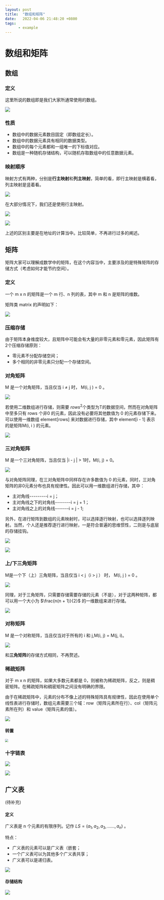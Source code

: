 ```yaml
---
layout: post
title:  "数组和矩阵"
date:   2022-04-06 21:48:20 +0800
tags:
      - example
---
```


# 数组和矩阵



## 数组

### 定义

这里所说的数组即是我们大家所通常使用的数组。

![](.\assets\数组定义.png)

### 性质

- 数组中的数据元素数目固定（即数组定长）。
- 数组中的数据元素具有相同的数据类型。
- 数组中的每个元素都和一组唯一的下标值对应。
- 数组是一种随机存储结构，可以随机存取数组中的任意数据元素。



### 映射顺序

映射方式有两种，分别是**行主映射**和**列主映射**，简单的看，即行主映射是横着看，列主映射是竖着看。

![](.\assets\映射.png)

在大部分情况下，我们还是使用行主映射。

![](.\assets\行优先.png)



![](.\assets\列优先.png)



上述的区别主要是在地址的计算当中。比较简单，不再进行过多的阐述。



## 矩阵

矩阵大家可以理解成数学中的矩阵，在这个内容当中，主要涉及的是特殊矩阵的存储方式（考虑如何才能节约空间）。

### 定义

一个 m x n 的矩阵是一个 m 行、n 列的表，其中 m 和 n 是矩阵的维数。

矩阵类 matrix 的声明如下：

![](.\assets\矩阵.png)



### 压缩存储

由于矩阵本身维度较大，且矩阵中可能会有大量的非零元素和零元素，因此矩阵有2个压缩存储原则：

- 零元素不分配存储空间；
- 多个相同的非零元素只分配一个存储空间。



### 对角矩阵

M 是一个对角矩阵，当且仅当 i ≠ j 时， M(i, j ) = 0 。

![](.\assets\对角.png)

若使用二维数组进行存储，则需要 $rows^2$个类型为T的数据空间，然而在对角矩阵中至多只有 rows 个非0 的元素，因此没有必要将其他数值为 0 的元素存储下来。可以使用一维数组 element[rows] 来对数据进行存储，其中 element[i - 1] 表示的是矩阵M(i, i ) 的元素。

![](.\assets\对角类.png)





### 三对角矩阵

M 是一个三对角矩阵，当且仅当 |i - j | > 1时，M(i, j) = 0。

![](.\assets\三对角.png)

与对角矩阵同理，在三对角矩阵中同样存在许多数值为 0 的元素，同时，三对角矩阵的非0元素分布也具有规律性。因此可以用一维数组进行存储，其中：

- 主对角线---------i = j；
- 主对角线之下的对角线--------i = j + 1；
- 主对角线之上的对角线-------i = j - 1;

另外，在进行矩阵到数组的元素映射时，可以选择逐行映射，也可以选择逐列映射。当然，个人还是推荐逐行进行映射，一是符合普遍的思维惯性，二则是与底层的存储挂钩。

![](.\assets\三对角get.png)

![](.\assets\三对角1.png)





### 上/下三角矩阵

M是一个下（上）三角矩阵，当且仅当 i < j（i > j ） 时， M(i, j ) = 0 。

![](.\assets\三角.png)

同理，对于三角矩阵，只需要存储需要存储的元素（不是），对于这两种矩阵，都可以用一个大小为 $\frac{n(n + 1)}{2}$ 的一维数组来进行存储。

![](.\assets\三角1.png)





### 对称矩阵

M 是一个对称矩阵，当且仅当对于所有的 i 和 j,M(i, j) = M(j, i)。

![](.\assets\对称.png)

和**三角矩阵**的存储方式相同，不再赘述。



### 稀疏矩阵

对于 m x n 的矩阵，如果大多数元素都是 0，则被称为稀疏矩阵，反之，则是稠密矩阵。在稀疏矩阵和稠密矩阵之间没有明确的界限。

由于在稀疏矩阵中，元素的分布不像上述的特殊矩阵具有规律性，因此在使用单个线性表进行存储时，数组元素需要三个域：row（矩阵元素所在行）、col（矩阵元素所在列）和 value（矩阵元素的值）。

![](.\assets\稀疏.png)



#### 转置

<img src=".\assets\专职.png" style="zoom:60%;" />





### 十字链表

![](.\assets\十字链表.png)



![](.\assets\十字链表1.png)



## 广义表

(待补充)

#### 定义

广义表是 n 个元素的有限序列。记作 $LS = (a_1, a_2, a_3,......,a_n)$ 。

特点：

- 广义表的元素可以是广义表（嵌套；
- 一个广义表可以为其他多个广义表共享；
- 广义表可以是递归表。



![](.\assets\广义表.png)



#### 存储结构

![](.\assets\广义表1.png)





